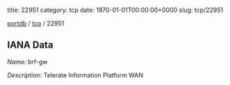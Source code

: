 title: 22951
category: tcp
date: 1970-01-01T00:00:00+0000
slug: tcp/22951

[portdb](/) / [tcp](/category/tcp.html) / 22951


## IANA Data

_Name:_ brf-gw

_Description:_ Telerate Information Platform WAN

